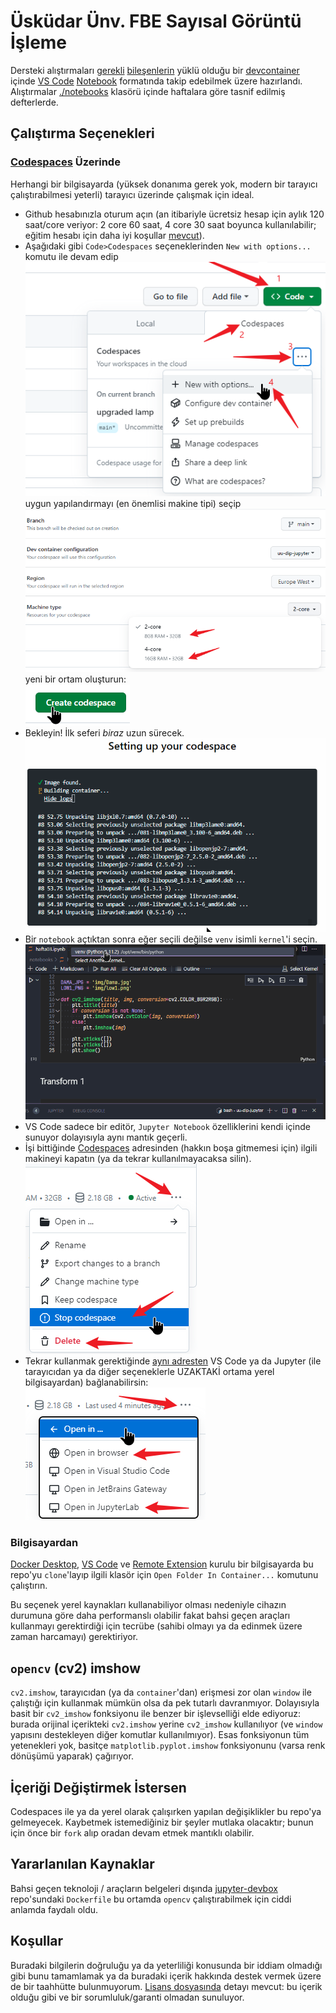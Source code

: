 # Üsküdar Ünv. FBE Sayısal Görüntü İşleme

Dersteki alıştırmaları [gerekli](./.devcontainer/Dockerfile) [bileşenlerin](./.devcontainer/devcontainer.json) yüklü olduğu bir [devcontainer](https://containers.dev/) içinde [VS Code](https://code.visualstudio.com/) [Notebook](https://jupyter.org/) formatında takip edebilmek üzere hazırlandı. Alıştırmalar [./notebooks](./notebooks/) klasörü içinde haftalara göre tasnif edilmiş defterlerde.

## Çalıştırma Seçenekleri

### [Codespaces](https://docs.github.com/en/codespaces) Üzerinde

Herhangi bir bilgisayarda (yüksek donanıma gerek yok, modern bir tarayıcı çalıştırabilmesi yeterli) tarayıcı üzerinde çalışmak için ideal.

- Github hesabınızla oturum açın (an itibariyle ücretsiz hesap için aylık 120 saat/core veriyor: 2 core 60 saat, 4 core 30 saat boyunca kullanılabilir; eğitim hesabı için daha iyi koşullar [mevcut](https://github.com/features/codespaces#pricing)).
- Aşağıdaki gibi `Code>Codespaces` seçeneklerinden `New with options...` komutu ile devam edip
<br/>![step 1a](./.assets/step1a.png)
<br/>uygun yapılandırmayı (en önemlisi makine tipi) seçip
<br/>![step 1b](./.assets/step1b.png)
<br/>yeni bir ortam oluşturun:
<br/>![step 1c](./.assets/step1c.png)
- Bekleyin! İlk seferi _biraz_ uzun sürecek.
<br/>![step 2](./.assets/step2.gif)
- Bir `notebook` açtıktan sonra eğer seçili değilse `venv` isimli `kernel`'i seçin.
<br/>![step 3](./.assets/step3.gif)
- VS Code sadece bir editör, `Jupyter Notebook` özelliklerini kendi içinde sunuyor dolayısıyla aynı mantık geçerli.
- İşi bittiğinde [Codespaces](https://github.com/codespaces) adresinden (hakkın boşa gitmemesi için) ilgili makineyi kapatın (ya da tekrar kullanılmayacaksa silin).
<br/>![step 4](./.assets/step4.png)
- Tekrar kullanmak gerektiğinde [aynı adresten](https://github.com/codespaces) VS Code ya da Jupyter (ile tarayıcıdan ya da diğer seçeneklerle UZAKTAKİ ortama yerel bilgisayardan) bağlanabilirsin:
<br/>![step 5](./.assets/step5.png)

### Bilgisayardan

[Docker Desktop](https://docs.docker.com/get-docker/), [VS Code](https://code.visualstudio.com/) ve [Remote Extension](https://marketplace.visualstudio.com/items?itemName=ms-vscode-remote.vscode-remote-extensionpack) kurulu bir bilgisayarda bu repo'yu `clone`'layıp ilgili klasör için `Open Folder In Container...` komutunu çalıştırın.

Bu seçenek yerel kaynakları kullanabiliyor olması nedeniyle cihazın durumuna göre daha performanslı olabilir fakat bahsi geçen araçları kullanmayı gerektirdiği için tecrübe (sahibi olmayı ya da edinmek üzere zaman harcamayı) gerektiriyor.

## `opencv` (cv2) imshow

`cv2.imshow`, tarayıcıdan (ya da `container`'dan) erişmesi zor olan `window` ile çalıştığı için kullanmak mümkün olsa da pek tutarlı davranmıyor. Dolayısıyla basit bir `cv2_imshow` fonksiyonu ile benzer bir işlevselliği elde ediyoruz: burada orijinal içerikteki `cv2.imshow` yerine `cv2_imshow` kullanılıyor (ve `window` yapısını destekleyen diğer komutlar kullanılmıyor). Esas fonksiyonun tüm yetenekleri yok, basitçe `matplotlib.pyplot.imshow` fonksiyonunu (varsa renk dönüşümü yaparak) çağırıyor.

## İçeriği Değiştirmek İstersen

Codespaces ile ya da yerel olarak çalışırken yapılan değişiklikler bu repo'ya gelmeyecek. Kaybetmek istemediğiniz bir şeyler mutlaka olacaktır; bunun için önce bir `fork` alıp oradan devam etmek mantıklı olabilir.

## Yararlanılan Kaynaklar

Bahsi geçen teknoloji / araçların belgeleri dışında [jupyter-devbox](https://github.com/jakoch/jupyter-devbox) repo'sundaki `Dockerfile` bu ortamda `opencv` çalıştırabilmek için ciddi anlamda faydalı oldu.

## Koşullar

Buradaki bilgilerin doğruluğu ya da yeterliliği konusunda bir iddiam olmadığı gibi bunu tamamlamak ya da buradaki içerik hakkında destek vermek üzere de bir taahhütte bulunmuyorum. [Lisans dosyasında](LICENSE) detayı mevcut: bu içerik olduğu gibi ve bir sorumluluk/garanti olmadan sunuluyor.
